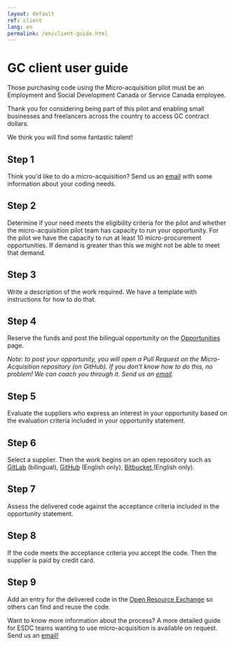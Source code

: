 ```yaml
---
layout: default
ref: client
lang: en
permalink: /en/client-guide.html
---
```


# GC client user guide

Those purchasing code using the Micro-acquisition pilot must be an Employment and Social Development Canada or Service Canada employee.

Thank you for considering being part of this pilot and enabling small businesses and freelancers across the country to access GC contract dollars.

We think you will find some fantastic talent!

<div class="well"><h2 class="h5">Step 1</h2>
<p> Think you'd like to do a micro-acquisition?
Send us an <a href="mailto:microacquisition@hrsdc-rhdcc.gc.ca">email</a> with some information about your coding needs.</p>

<h2 class="h5">Step 2</h2>
<p>Determine if your need meets the eligibility criteria for the pilot and whether the micro-acquisition pilot team has capacity to run your opportunity.  
For the pilot we have the capacity to run at least 10 micro-procurement opportunities.
If demand is greater than this we might not be able to meet that demand.</p>

<h2 class="h5">Step 3</h2>
<p>Write a description of the work required.
We have a template with instructions for how to do that.</p>

<h2 class="h5">Step 4</h2>
<p>Reserve the funds and post the bilingual opportunity on the <a href="{{ site.baseurl }}{% link _pages/en/opportunities.md %}" title="Opportunities">Opportunities</a> page.</p>

<p><em>Note: to post your opportunity, you will open a Pull Request on the Micro-Acquisition repository (on GitHub).
If you don't know how to do this, no problem! We can coach you through it. Send us an <a href="mailto:microacquisition@hrsdc-rhdcc.gc.ca">email</a>.</em></p>

<h2 class="h5">Step 5</h2>
<p>Evaluate the suppliers who express an interest in your opportunity based on the evaluation criteria included in your opportunity statement.</p>

<h2 class="h5">Step 6</h2>
<p>Select a supplier. Then the work begins on an open repository such as <a href="https://gitlab.com/" target="_blank">GitLab</a> (bilingual), <a href="https://github.com/" target="_blank"> GitHub</a> (English only), <a href="https://bitbucket.org/" target="_blank">Bitbucket </a> (English only).</p>

<h2 class="h5">Step 7</h2>
<p>Assess the delivered code against the acceptance criteria included in the opportunity statement.</p>

<h2 class="h5">Step 8</h2>
<p>If the code meets the acceptance criteria you accept the code. Then the supplier is paid by credit card.</p>

<h2 class="h5">Step 9</h2>
<p>Add an entry for the delivered code in the <a href="https://code.open.canada.ca/en/index.html" target="_blank">Open Resource Exchange</a> so others can find and reuse the code.</p>


Want to know more information about the process?
A more detailed guide for ESDC teams wanting to use micro-acquisition is available on request. Send us an <a href="mailto:microacquisition@hrsdc-rhdcc.gc.ca">email!</a>
